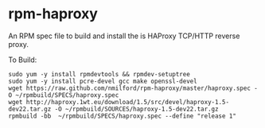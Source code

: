 rpm-haproxy
===========

An RPM spec file to build and install the is HAProxy TCP/HTTP reverse proxy.

To Build:

    sudo yum -y install rpmdevtools && rpmdev-setuptree
    sudo yum -y install pcre-devel gcc make openssl-devel
    wget https://raw.github.com/nmilford/rpm-haproxy/master/haproxy.spec -O ~/rpmbuild/SPECS/haproxy.spec
    wget http://haproxy.1wt.eu/download/1.5/src/devel/haproxy-1.5-dev22.tar.gz -O ~/rpmbuild/SOURCES/haproxy-1.5-dev22.tar.gz
    rpmbuild -bb  ~/rpmbuild/SPECS/haproxy.spec --define "release 1"

